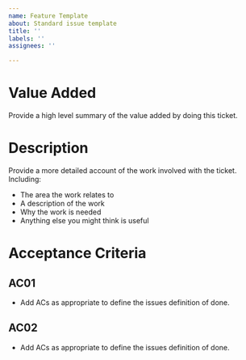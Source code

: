 ```yaml
---
name: Feature Template
about: Standard issue template
title: ''
labels: ''
assignees: ''

---
```


# Value Added

Provide a high level summary of the value added by doing this ticket.

# Description

Provide a more detailed account of the work involved with the ticket. Including:
- The area the work relates to
- A description of the work
- Why the work is needed
- Anything else you might think is useful


# Acceptance Criteria

## AC01

- Add ACs as appropriate to define the issues definition of done.

## AC02

- Add ACs as appropriate to define the issues definition of done.
